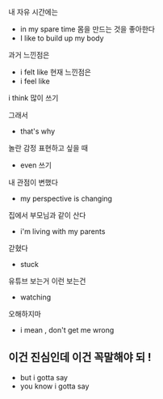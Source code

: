 

내 자유 시간에는 
- in my spare time 
몸을 만드는 것을 좋아한다 
- I like to build up my body

과거 느낀점은
- i felt like
현재 느낀점은 
- i feel like 

i think 많이 쓰기 

그래서
- that's why 

놀란 감정 표현하고 싶을 때
- even 쓰기 

내 관점이 변했다
- my perspective is changing

집에서 부모님과 같이 산다
- i'm living with my parents 

갇혔다
- stuck

유튜브 보는거 이런 보는건 
- watching

오해하지마 
-  i mean , don't get me wrong 

## 이건 진심인데 이건 꼭말해야 되 !
- but i gotta say
- you know i gotta say 

